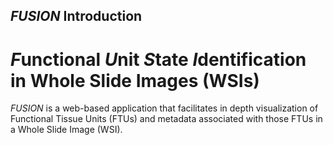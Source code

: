 ## _FUSION_ Introduction
# *F*unctional *U*nit *S*tate *I*dentification in Whole Slide Images (WSIs)

_FUSION_ is a web-based application that facilitates in depth visualization of Functional Tissue Units (FTUs) and metadata associated with those FTUs in a Whole Slide Image (WSI). 

